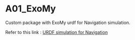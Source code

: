 # A01_ExoMy
Custom package with ExoMy urdf for Navigation simulation.  

Refer to this link : [URDF simulation for Navigation](https://docs.google.com/document/d/1aAY36HvQxv6Ox6hMV1lMS_heQl2x4c52c1Psda_Uh_g/edit?pli=1)
